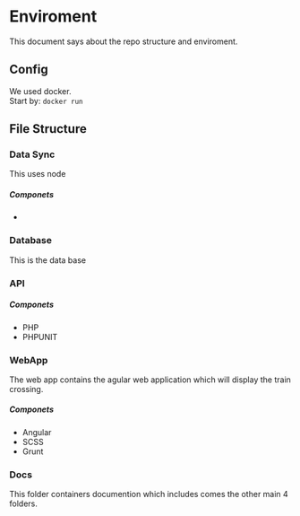 # Enviroment
This document says about the repo structure and enviroment.

## Config
We used docker.  
Start by: `docker run`


## File Structure
### Data Sync
This uses node
##### Componets
*

### Database
This is the data base

### API
##### Componets
* PHP
* PHPUNIT

### WebApp
The web app contains the agular web application which will display the train crossing.

##### Componets
* Angular
* SCSS
* Grunt


### Docs
This folder containers documention which includes comes the other main 4 folders.